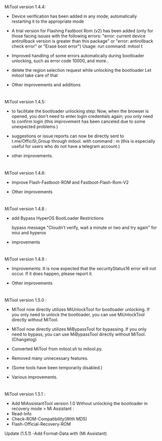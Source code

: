 #

MiTool version 1.4.4:

- Device verification has been added in any mode, automatically restarting it to the appropriate mode

- A trial version for Flashing Fastboot Rom (v2) has been added (only for those facing issues with the following errors: "error: current device antirollback version is greater than this package" or "error: antirollback check error" or "Erase boot error")
Usage: run command: mitool t

- Improved handling of some errors automatically during bootloader unlocking, such as error code 10000, and more..

- delete the region selection request while unlocking the bootloader Let mitool take care of that

- Other improvements and additions

#

MiTool version 1.4.5:

- to facilitate the bootloader unlocking step:
  Now, when the browser is opened, you don't need to enter login credentials again; you only need to confirm login
(this improvement has been canceled due to some unexpected problems.)

- suggestions or issue reports can now be directly sent to t.me/Offici5l_Group through mitool. with command : m
(this is especially useful for users who do not have a telegram account.)

- other improvements.

#

MiTool version 1.4.6:

- Improve Flash-Fastboot-ROM and Fastboot-Flash-Rom-V2

- Other improvements

#

MiTool version 1.4.8 :

- add Bypass HyperOS BootLoader Restrictions

  bypass message "Cloudn't verify, wait a minute or two and try again" for miui and hyperos

- improvements

#

MiTool version 1.4.9 :

- Improvements:
It is now expected that the securityStatus16 error will not occur. If it does happen, please report it.

- Other improvements

#

MiTool version 1.5.0 :

- MiTool now directly utilizes MiUnlockTool for bootloader unlocking. If you only need to unlock the bootloader, you can use MiUnlockTool directly without MiTool.

- MiTool now directly utilizes MiBypassTool for bypassing. If you only need to bypass, you can use MiBypassTool directly without MiTool. (Changelog)

- Converted MiTool from mitool.sh to mitool.py.

- Removed many unnecessary features.

- (Some tools have been temporarily disabled.)

- Various improvements.

#

MiTool version 1.5.1 :

- Add MiAssistantTool version 1.0
Without unlocking the bootloader in recovery mode > Mi Assistant :
- Read-Info
- Check-ROM-Compatibility(With MD5)
- Flash-Official-Recovery-ROM

Update (1.5.1)
-Add Format-Data with (Mi Assistant)


